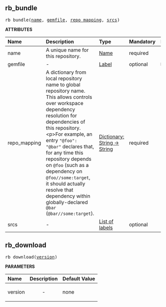 <!-- Generated with Stardoc: http://skydoc.bazel.build -->



<a id="rb_bundle"></a>

## rb_bundle

<pre>
rb_bundle(<a href="#rb_bundle-name">name</a>, <a href="#rb_bundle-gemfile">gemfile</a>, <a href="#rb_bundle-repo_mapping">repo_mapping</a>, <a href="#rb_bundle-srcs">srcs</a>)
</pre>



**ATTRIBUTES**


| Name  | Description | Type | Mandatory | Default |
| :------------- | :------------- | :------------- | :------------- | :------------- |
| <a id="rb_bundle-name"></a>name |  A unique name for this repository.   | <a href="https://bazel.build/concepts/labels#target-names">Name</a> | required |  |
| <a id="rb_bundle-gemfile"></a>gemfile |  -   | <a href="https://bazel.build/concepts/labels">Label</a> | optional | <code>None</code> |
| <a id="rb_bundle-repo_mapping"></a>repo_mapping |  A dictionary from local repository name to global repository name. This allows controls over workspace dependency resolution for dependencies of this repository.&lt;p&gt;For example, an entry <code>"@foo": "@bar"</code> declares that, for any time this repository depends on <code>@foo</code> (such as a dependency on <code>@foo//some:target</code>, it should actually resolve that dependency within globally-declared <code>@bar</code> (<code>@bar//some:target</code>).   | <a href="https://bazel.build/rules/lib/dict">Dictionary: String -> String</a> | required |  |
| <a id="rb_bundle-srcs"></a>srcs |  -   | <a href="https://bazel.build/concepts/labels">List of labels</a> | optional | <code>[]</code> |


<a id="rb_download"></a>

## rb_download

<pre>
rb_download(<a href="#rb_download-version">version</a>)
</pre>



**PARAMETERS**


| Name  | Description | Default Value |
| :------------- | :------------- | :------------- |
| <a id="rb_download-version"></a>version |  <p align="center"> - </p>   |  none |


